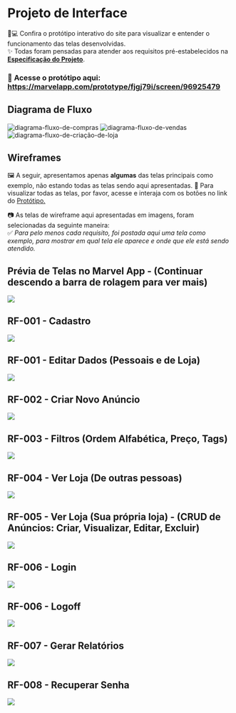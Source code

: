 
# Projeto de Interface

🧪💻 Confira o protótipo interativo do site para visualizar e entender o funcionamento das telas desenvolvidas. </br>
✨ Todas foram pensadas para atender aos requisitos pré-estabelecidos na [**Especificação do Projeto**](https://github.com/ICEI-PUC-Minas-PMV-ADS/pmv-ads-2025-1-e2-proj-int-t8-armario-42/blob/docs/docs/02-Especifica%C3%A7%C3%A3o%20do%20Projeto.md).

### 🔗 **Acesse o protótipo aqui:** https://marvelapp.com/prototype/fjgj79i/screen/96925479 

## Diagrama de Fluxo

<img align="center" alt="diagrama-fluxo-de-compras" src="https://github.com/ICEI-PUC-Minas-PMV-ADS/pmv-ads-2025-1-e2-proj-int-t8-armario-42/blob/docs/docs/img/Diagrama-fluxo-compras.png">

<img align="center" alt="diagrama-fluxo-de-vendas" src="https://github.com/ICEI-PUC-Minas-PMV-ADS/pmv-ads-2025-1-e2-proj-int-t8-armario-42/blob/docs/docs/img/Diagrama-fluxo-vendas.png">

<img align="center" alt="diagrama-fluxo-de-criação-de-loja" src="https://github.com/ICEI-PUC-Minas-PMV-ADS/pmv-ads-2025-1-e2-proj-int-t8-armario-42/blob/docs/docs/img/Diagrama-fluxo-lojas.png">

## Wireframes

🖼️ A seguir, apresentamos apenas **algumas** das telas principais como exemplo, não estando todas as telas sendo aqui apresentadas. 
🔗 Para visualizar todas as telas, por favor, acesse e interaja com os botões no link do [Protótipo.](https://marvelapp.com/prototype/fjgj79i/screen/96925479 )

📷 As telas de wireframe aqui apresentadas em imagens, foram selecionadas da seguinte maneira: </br>
✅ _Para pelo menos cada requisito, foi postada aqui uma tela como exemplo, para mostrar em qual tela ele aparece e onde que ele está sendo atendido._
 
## Prévia de Telas no Marvel App - (Continuar descendo a barra de rolagem para ver mais)

<img align="center" src="https://github.com/ICEI-PUC-Minas-PMV-ADS/pmv-ads-2025-1-e2-proj-int-t8-armario-42/blob/docs/docs/img/telas-exemplo-principal.jpg">

## RF-001 - Cadastro

<img align="center" src="https://github.com/ICEI-PUC-Minas-PMV-ADS/pmv-ads-2025-1-e2-proj-int-t8-armario-42/blob/docs/docs/img/wireframes-exemplos/wireframe-rf001-cadastro.jpg">

## RF-001 - Editar Dados (Pessoais e de Loja)

<img align="center" src="https://github.com/ICEI-PUC-Minas-PMV-ADS/pmv-ads-2025-1-e2-proj-int-t8-armario-42/blob/docs/docs/img/wireframes-exemplos/wireframe-rf001-editar-dados-pessoais-loja.jpg">

## RF-002 - Criar Novo Anúncio

<img align="center" src="https://github.com/ICEI-PUC-Minas-PMV-ADS/pmv-ads-2025-1-e2-proj-int-t8-armario-42/blob/docs/docs/img/wireframes-exemplos/wireframe-rf002-criar-novo-anuncio.jpg">

## RF-003 - Filtros (Ordem Alfabética, Preço, Tags)

<img align="center" src="https://github.com/ICEI-PUC-Minas-PMV-ADS/pmv-ads-2025-1-e2-proj-int-t8-armario-42/blob/docs/docs/img/wireframes-exemplos/wireframe-rf003-busca-e-filtros.jpg">

## RF-004 - Ver Loja (De outras pessoas)

<img align="center" src="https://github.com/ICEI-PUC-Minas-PMV-ADS/pmv-ads-2025-1-e2-proj-int-t8-armario-42/blob/docs/docs/img/wireframes-exemplos/wireframe-rf004-ver-loja-de-outros.jpg">

## RF-005 - Ver Loja (Sua própria loja) - (CRUD de Anúncios: Criar, Visualizar, Editar, Excluir)

<img align="center" src="https://github.com/ICEI-PUC-Minas-PMV-ADS/pmv-ads-2025-1-e2-proj-int-t8-armario-42/blob/docs/docs/img/wireframes-exemplos/wireframe-rf005-rf007-editar-anuncios-gerar-relatorios.jpg">

## RF-006 - Login

<img align="center" src="https://github.com/ICEI-PUC-Minas-PMV-ADS/pmv-ads-2025-1-e2-proj-int-t8-armario-42/blob/docs/docs/img/wireframes-exemplos/wireframe-rf006-login.jpg">

## RF-006 - Logoff

<img align="center" src="https://github.com/ICEI-PUC-Minas-PMV-ADS/pmv-ads-2025-1-e2-proj-int-t8-armario-42/blob/docs/docs/img/wireframes-exemplos/wireframe-rf006-logoff.jpg">

## RF-007 - Gerar Relatórios

<img align="center" src="https://github.com/ICEI-PUC-Minas-PMV-ADS/pmv-ads-2025-1-e2-proj-int-t8-armario-42/blob/docs/docs/img/wireframes-exemplos/wireframe-rf005-rf007-editar-anuncios-gerar-relatorios.jpg">

## RF-008 - Recuperar Senha

<img align="center" src="https://github.com/ICEI-PUC-Minas-PMV-ADS/pmv-ads-2025-1-e2-proj-int-t8-armario-42/blob/docs/docs/img/wireframes-exemplos/wireframe-rf008-recuperar-senha.jpg">
